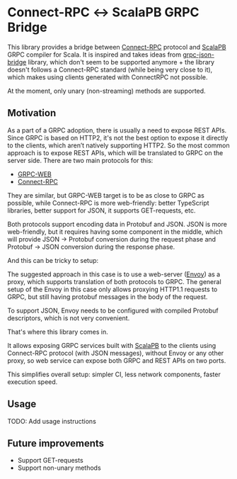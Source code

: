# Connect-RPC ↔ ScalaPB GRPC Bridge

This library provides a bridge between [Connect-RPC](https://connectrpc.com/docs/protocol) protocol and
[ScalaPB](https://scalapb.github.io) GRPC compiler for Scala.
It is inspired and takes ideas from [grpc-json-bridge](https://github.com/avast/grpc-json-bridge) library, which don't
seem to be supported anymore + the library doesn't follows a Connect-RPC standard (while being very close to it),
which makes using clients generated with ConnectRPC not possible.

At the moment, only unary (non-streaming) methods are supported.

## Motivation

As a part of a GRPC adoption, there is usually a need to expose REST APIs.
Since GRPC is based on HTTP2, it's not the best option to expose it directly to the clients, which aren’t
natively supporting HTTP2.
So the most common approach is to expose REST APIs, which will be translated to GRPC on the server side.
There are two main protocols for this:

* [GRPC-WEB](https://github.com/grpc/grpc-web)
* [Connect-RPC](https://connectrpc.com/docs/introduction)

They are similar, but GRPC-WEB target is to be as close to GRPC as possible, while Connect-RPC is more
web-friendly: better TypeScript libraries, better support for JSON, it supports GET-requests, etc.

Both protocols support encoding data in Protobuf and JSON.
JSON is more web-friendly,
but it requires having some component in the middle, which will provide JSON → Protobuf conversion
during the request phase and Protobuf → JSON conversion during the response phase.

And this can be tricky to setup:

The suggested approach in this case is to use a web-server ([Envoy](https://scalapb.github.io)) as a proxy,
which supports translation of both protocols to GRPC.
The general setup of the Envoy in this case only allows proxying HTTP1.1 requests to GRPC, but still having protobuf
messages in the body of the request.

To support JSON, Envoy needs to be configured with compiled Protobuf descriptors, which is not very convenient.

That's where this library comes in.

It allows exposing GRPC services built with [ScalaPB](https://scalapb.github.io) to the clients
using Connect-RPC protocol (with JSON messages), without Envoy or any other proxy, so web service can expose
both GRPC and REST APIs on two ports.

This simplifies overall setup: simpler CI, less network components, faster execution speed.

## Usage

TODO: Add usage instructions

## Future improvements

* Support GET-requests
* Support non-unary methods